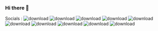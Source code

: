 ### Hi there 👋
Socials : 
![download](https://github.com/Danishmalik1997/Danishmalik1997/assets/109062080/8291938c-e1c8-4a90-9e4c-827615070ec6)
![download](https://github.com/Danishmalik1997/Danishmalik1997/assets/109062080/42169241-0e06-4692-b325-8e02ae57fc81)
![download](https://github.com/Danishmalik1997/Danishmalik1997/assets/109062080/8b1f3dfd-e6f7-4dee-8b41-485a7b433c2c)
![download](https://github.com/Danishmalik1997/Danishmalik1997/assets/109062080/c2f48b2d-afe9-4330-92e9-f4922101bda3)
![download](https://github.com/Danishmalik1997/Danishmalik1997/assets/109062080/538f6ac7-c9cd-46df-b74e-e3f57c965a83)
![download](https://github.com/Danishmalik1997/Danishmalik1997/assets/109062080/56805fb6-237a-4016-8f54-cb490a7f637f)
![download](https://github.com/Danishmalik1997/Danishmalik1997/assets/109062080/58afac1c-bbfc-4278-aa73-07e8661650ff)
![download](https://github.com/Danishmalik1997/Danishmalik1997/assets/109062080/315d6b52-1c8c-4589-bb0c-a7cec8ec680c)
![download](https://github.com/Danishmalik1997/Danishmalik1997/assets/109062080/d425cf82-cd6b-42f0-b6df-6b9c312a22a5)
![download](https://github.com/Danishmalik1997/Danishmalik1997/assets/109062080/4b48a593-8be2-42d1-8b48-63c2862c8c42)

<!--
**Danishmalik1997/Danishmalik1997** is a ✨ _special_ ✨ repository because its `README.md` (this file) appears on your GitHub profile.

Here are some ideas to get you started:

- 🔭 I’m currently working on ...
- 🌱 I’m currently learning ...
- 👯 I’m looking to collaborate on ...
- 🤔 I’m looking for help with ...
- 💬 Ask me about ...
- 📫 How to reach me: ...
- 😄 Pronouns: ...
- ⚡ Fun fact: ...
-->
